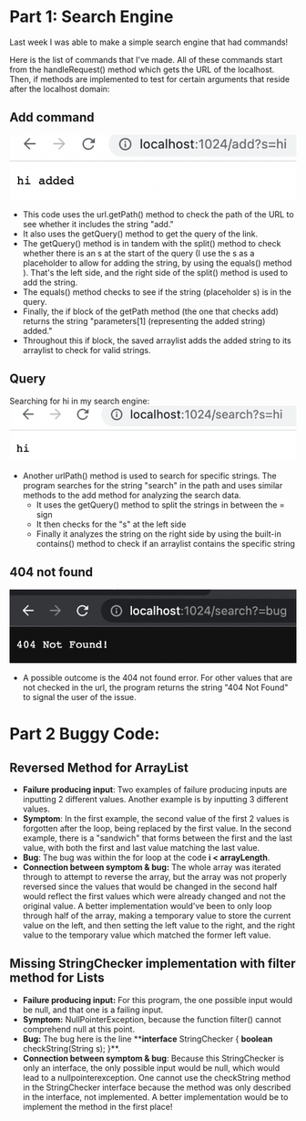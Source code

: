 # Part 1: Search Engine
Last week I was able to make a simple search engine that had commands!



Here is the list of commands that I've made. All of these commands start from the handleRequest() method which gets the URL of the localhost. Then, if methods are implemented to test for certain arguments that reside after the localhost domain:

## Add command
![](Pasted%20image%2020221012180352.png)
- This code uses the url.getPath() method to check the path of the URL to see whether it includes the string "add."
- It also uses the getQuery() method to get the query of the link. 
- The getQuery() method is in tandem with the split() method to check whether there is an s at the start of the query (I use the s as a placeholder to allow for adding the string, by using the equals() method ). That's the left side, and the right side of the split() method is used to add the string.
- The equals() method checks to see if the string (placeholder s) is in the query. 
- Finally, the if block of the getPath method (the one that checks add) returns the string "parameters[1] (representing the added string) added."
- Throughout this if block, the saved arraylist adds the added string to its arraylist to check for valid strings.


## Query
Searching for hi in my search engine:
![](Pasted%20image%2020221012181408.png)
- Another urlPath() method is used to search for specific strings. The program searches for the string "search" in the path and uses similar methods to the add method for analyzing the search data. 
	- It uses the getQuery() method to split the strings in between the = sign
	- It then checks for the "s" at the left side 
	- Finally it analyzes the string on the right side by using the built-in contains() method to check if an arraylist contains the specific string


## 404 not found
![](../Pasted%20image%2020221012190434.png)
- A possible outcome is the 404 not found error. For other values that are not checked in the url, the program returns the string "404 Not Found" to signal the user of the issue.

# Part 2 Buggy Code: 
##  Reversed Method for ArrayList
-   **Failure producing input**: Two examples of failure producing inputs are inputting 2 different values. Another example is by inputting 3 different values.
-   **Symptom**: In the first example, the second value of the first 2 values is forgotten after the loop, being replaced by the first value. In the second example, there is a "sandwich" that forms between the first and the last value, with both the first and last value matching the last value.
-   **Bug**: The bug was within the for loop at the code **i < arrayLength**.
- **Connection between symptom & bug:** The whole array was iterated through to attempt to reverse the array, but the array was not properly reversed since the values that would be changed in the second half would reflect the first values which were already changed and not the original value. A better implementation would've been to only loop through half of the array, making a temporary value to store the current value on the left, and then setting the left value to the right, and the right value to the temporary value which matched the former left value. 

## Missing StringChecker implementation with filter method for Lists
- **Failure producing input:** For this program, the one possible input would be null, and that one is a failing input.
- **Symptom:** NullPointerException, because the function filter() cannot comprehend null at this point. 
- **Bug:** The bug here is the line ****interface** StringChecker { **boolean** checkString(String s); }**.
- **Connection between symptom & bug**: Because this StringChecker is only an interface, the only possible input would be null, which would lead to a nullpointerexception. One cannot use the checkString method in the StringChecker interface because the method was only described in the interface, not implemented. A better implementation would be to implement the method in the first place!